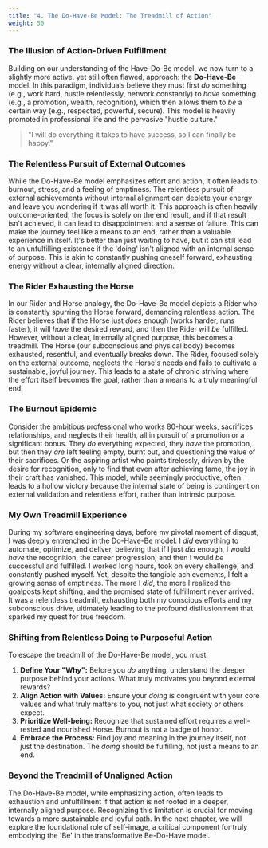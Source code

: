 ```yaml
---
title: "4. The Do-Have-Be Model: The Treadmill of Action"
weight: 50
---
```


### The Illusion of Action-Driven Fulfillment

Building on our understanding of the Have-Do-Be model, we now turn to a slightly more active, yet still often flawed, approach: the **Do-Have-Be** model. In this paradigm, individuals believe they must first *do* something (e.g., work hard, hustle relentlessly, network constantly) to *have* something (e.g., a promotion, wealth, recognition), which then allows them to *be* a certain way (e.g., respected, powerful, secure). This model is heavily promoted in professional life and the pervasive "hustle culture."

> "I will do everything it takes to have success, so I can finally be happy."

### The Relentless Pursuit of External Outcomes

While the Do-Have-Be model emphasizes effort and action, it often leads to burnout, stress, and a feeling of emptiness. The relentless pursuit of external achievements without internal alignment can deplete your energy and leave you wondering if it was all worth it. This approach is often heavily outcome-oriented; the focus is solely on the end result, and if that result isn't achieved, it can lead to disappointment and a sense of failure. This can make the journey feel like a means to an end, rather than a valuable experience in itself. It's better than just waiting to have, but it can still lead to an unfulfilling existence if the 'doing' isn't aligned with an internal sense of purpose. This is akin to constantly pushing oneself forward, exhausting energy without a clear, internally aligned direction.

### The Rider Exhausting the Horse

In our Rider and Horse analogy, the Do-Have-Be model depicts a Rider who is constantly spurring the Horse forward, demanding relentless action. The Rider believes that if the Horse just *does* enough (works harder, runs faster), it will *have* the desired reward, and then the Rider will *be* fulfilled. However, without a clear, internally aligned purpose, this becomes a treadmill. The Horse (our subconscious and physical body) becomes exhausted, resentful, and eventually breaks down. The Rider, focused solely on the external outcome, neglects the Horse's needs and fails to cultivate a sustainable, joyful journey. This leads to a state of chronic striving where the effort itself becomes the goal, rather than a means to a truly meaningful end.

### The Burnout Epidemic

Consider the ambitious professional who works 80-hour weeks, sacrifices relationships, and neglects their health, all in pursuit of a promotion or a significant bonus. They *do* everything expected, they *have* the promotion, but then they *are* left feeling empty, burnt out, and questioning the value of their sacrifices. Or the aspiring artist who paints tirelessly, driven by the desire for recognition, only to find that even after achieving fame, the joy in their craft has vanished. This model, while seemingly productive, often leads to a hollow victory because the internal state of being is contingent on external validation and relentless effort, rather than intrinsic purpose.

### My Own Treadmill Experience

During my software engineering days, before my pivotal moment of disgust, I was deeply entrenched in the Do-Have-Be model. I *did* everything to automate, optimize, and deliver, believing that if I just *did* enough, I would *have* the recognition, the career progression, and then I would *be* successful and fulfilled. I worked long hours, took on every challenge, and constantly pushed myself. Yet, despite the tangible achievements, I felt a growing sense of emptiness. The more I *did*, the more I realized the goalposts kept shifting, and the promised state of fulfillment never arrived. It was a relentless treadmill, exhausting both my conscious efforts and my subconscious drive, ultimately leading to the profound disillusionment that sparked my quest for true freedom.

### Shifting from Relentless Doing to Purposeful Action

To escape the treadmill of the Do-Have-Be model, you must:

1.  **Define Your "Why":** Before you *do* anything, understand the deeper purpose behind your actions. What truly motivates you beyond external rewards?
2.  **Align Action with Values:** Ensure your *doing* is congruent with your core values and what truly matters to you, not just what society or others expect.
3.  **Prioritize Well-being:** Recognize that sustained effort requires a well-rested and nourished Horse. Burnout is not a badge of honor.
4.  **Embrace the Process:** Find joy and meaning in the journey itself, not just the destination. The *doing* should be fulfilling, not just a means to an end.

### Beyond the Treadmill of Unaligned Action

The Do-Have-Be model, while emphasizing action, often leads to exhaustion and unfulfillment if that action is not rooted in a deeper, internally aligned purpose. Recognizing this limitation is crucial for moving towards a more sustainable and joyful path. In the next chapter, we will explore the foundational role of self-image, a critical component for truly embodying the 'Be' in the transformative Be-Do-Have model.

